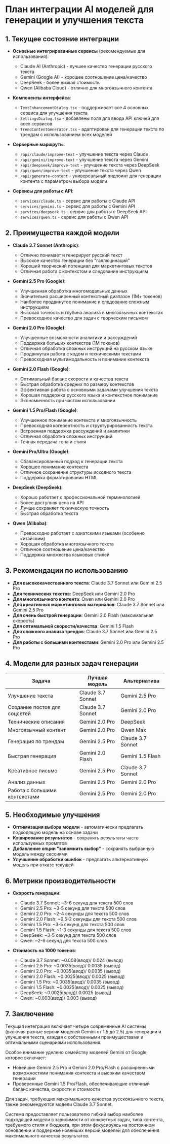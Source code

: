 # План интеграции AI моделей для генерации и улучшения текста

## 1. Текущее состояние интеграции

- **Основные интегрированные сервисы** (рекомендуемые для использования):
  - Claude AI (Anthropic) - лучшее качество генерации русского текста
  - Gemini (Google AI) - хорошее соотношение цена/качество
  - DeepSeek - более низкая стоимость
  - Qwen (Alibaba Cloud) - отлично для многоязычного контента

- **Компоненты интерфейса**:
  - `TextEnhancementDialog.tsx` - поддерживает все 4 основных сервиса для улучшения текста
  - `SettingsDialog.tsx` - добавлены поля для ввода API ключей для всех сервисов
  - `TrendContentGenerator.tsx` - адаптирован для генерации текста по трендам с использованием всех моделей

- **Серверные маршруты**:
  - `/api/claude/improve-text` - улучшение текста через Claude
  - `/api/gemini/improve-text` - улучшение текста через Gemini
  - `/api/deepseek/improve-text` - улучшение текста через DeepSeek
  - `/api/qwen/improve-text` - улучшение текста через Qwen
  - `/api/generate-content` - универсальный эндпоинт для генерации контента с параметром выбора модели

- **Сервисы для работы с API**:
  - `services/claude.ts` - сервис для работы с Claude API
  - `services/gemini.ts` - сервис для работы с Gemini API
  - `services/deepseek.ts` - сервис для работы с DeepSeek API 
  - `services/qwen.ts` - сервис для работы с Qwen API

## 2. Преимущества каждой модели

- **Claude 3.7 Sonnet (Anthropic)**:
  - Отлично понимает и генерирует русский текст
  - Высокое качество генерации без "галлюцинаций"
  - Хороший творческий потенциал для маркетинговых текстов
  - Отличная работа с контекстом и следование инструкциям

- **Gemini 2.5 Pro (Google)**:
  - Улучшенная обработка многомодальных данных
  - Значительно расширенный контекстный диапазон (1М+ токенов)
  - Наиболее продвинутое понимание и следование сложным инструкциям
  - Высокая точность и глубина анализа в многоязычных контекстах
  - Превосходное качество для задач с творческим письмом

- **Gemini 2.0 Pro (Google)**:
  - Улучшенные возможности аналитики и рассуждений
  - Поддержка больших контекстов (1М токенов)
  - Отличная обработка сложных инструкций на русском языке
  - Продвинутая работа с кодом и техническими текстами
  - Превосходная мультимодальность и понимание контекста

- **Gemini 2.0 Flash (Google)**:
  - Оптимальный баланс скорости и качества текста
  - Быстрая обработка средних по размеру контекстов
  - Эффективная работа с основными задачами улучшения текста
  - Хорошая поддержка русского языка и контекстное понимание
  - Экономичность при частом использовании

- **Gemini 1.5 Pro/Flash (Google)**:
  - Улучшенное понимание контекста и многоязычность
  - Превосходная когерентность и структурированность текста
  - Встроенная поддержка рассуждений и аналитики
  - Отличная обработка сложных инструкций
  - Точная передача тона и стиля

- **Gemini Pro/Ultra (Google)**:
  - Сбалансированный подход к генерации текста
  - Хорошее понимание контекста
  - Отличное сохранение структуры исходного текста
  - Поддержка форматирования HTML

- **DeepSeek (DeepSeek)**:
  - Хорошо работает с профессиональной терминологией
  - Более доступная цена на API
  - Лучше сохраняет техническую точность
  - Быстрая обработка текста

- **Qwen (Alibaba)**:
  - Превосходно работает с азиатскими языками (особенно китайским)
  - Хорошая обработка многоязычного текста
  - Отличное соотношение цена/качество
  - Поддержка множества языковых стилей

## 3. Рекомендации по использованию

- **Для высококачественного текста**: Claude 3.7 Sonnet или Gemini 2.5 Pro
- **Для технических текстов**: DeepSeek или Gemini 2.0 Pro
- **Для многоязычного контента**: Qwen или Gemini 2.0 Pro
- **Для креативных маркетинговых материалов**: Claude 3.7 Sonnet или Gemini 2.5 Pro
- **Для очень быстрой генерации**: Gemini 2.0 Flash (максимальная скорость)
- **Для оптимальной скорости/качества**: Gemini 1.5 Flash
- **Для сложного анализа трендов**: Claude 3.7 Sonnet или Gemini 2.5 Pro
- **Для работы с большими контекстами**: Gemini 2.0 Pro или Gemini 2.5 Pro

## 4. Модели для разных задач генерации

| Задача | Лучшая модель | Альтернатива |
|--------|--------------|--------------|
| Улучшение текста | Claude 3.7 Sonnet | Gemini 2.5 Pro |
| Создание постов для соцсетей | Claude 3.7 Sonnet | Gemini 2.0 Pro |
| Технические описания | Gemini 2.0 Pro | DeepSeek |
| Многоязычный контент | Gemini 2.0 Pro | Qwen Max |
| Генерация по трендам | Gemini 2.5 Pro | Claude 3.7 Sonnet |
| Быстрая генерация | Gemini 2.0 Flash | Gemini 1.5 Flash |
| Креативное письмо | Gemini 2.5 Pro | Claude 3.7 Sonnet |
| Анализ данных | Gemini 2.5 Pro | Gemini 2.0 Pro |
| Работа с большими контекстами | Gemini 2.5 Pro | Gemini 2.0 Pro |

## 5. Необходимые улучшения

- **Оптимизация выбора модели** - автоматически предлагать подходящую модель на основе задачи
- **Кэширование результатов** - сохранять результаты часто используемых промптов
- **Добавление опции "запомнить выбор"** - сохранять выбранную модель между сессиями
- **Улучшение обработки ошибок** - предлагать альтернативную модель при отказе текущей

## 6. Метрики производительности

- **Скорость генерации**: 
  - Claude 3.7 Sonnet: ~3-6 секунд для текста 500 слов
  - Gemini 2.5 Pro: ~3-5 секунд для текста 500 слов
  - Gemini 2.0 Pro: ~2-4 секунды для текста 500 слов
  - Gemini 2.0 Flash: ~0.5-2 секунды для текста 500 слов
  - Gemini 1.5 Pro: ~3-5 секунд для текста 500 слов
  - Gemini 1.5 Flash: ~1-3 секунды для текста 500 слов
  - DeepSeek: ~3-5 секунд для текста 500 слов
  - Qwen: ~2-6 секунд для текста 500 слов

- **Стоимость на 1000 токенов**:
  - Claude 3.7 Sonnet: ~$0.008 (ввод) / ~$0.024 (вывод)
  - Gemini 2.5 Pro: ~$0.0035 (ввод) / ~$0.0035 (вывод)
  - Gemini 2.0 Pro: ~$0.0035 (ввод) / ~$0.0035 (вывод)
  - Gemini 2.0 Flash: ~$0.0025 (ввод) / ~$0.0025 (вывод)
  - Gemini 1.5 Pro: ~$0.0035 (ввод) / ~$0.0035 (вывод)
  - Gemini 1.5 Flash: ~$0.0025 (ввод) / ~$0.0025 (вывод)
  - DeepSeek: ~$0.0025 (ввод) / ~$0.0025 (вывод)
  - Qwen: ~$0.003 (ввод) / ~$0.003 (вывод)

## 7. Заключение

Текущая интеграция включает четыре современные AI системы (включая разные версии моделей Gemini от 1.5 до 2.5) для генерации и улучшения текста, каждая с собственными преимуществами и оптимальными сценариями использования.

Особое внимание уделено семейству моделей Gemini от Google, которое включает:
- Новейшие Gemini 2.5 Pro и Gemini 2.0 Pro/Flash с расширенными возможностями понимания контекста и высоким качеством генерации
- Проверенные Gemini 1.5 Pro/Flash, обеспечивающие отличный баланс качества, скорости и стоимости

Для задач, требующих максимального качества русскоязычного текста, также рекомендуются модели Claude 3.7 Sonnet. 

Система предоставляет пользователю гибкий выбор наиболее подходящей модели в зависимости от конкретных задач, типа контента, требуемого стиля и бюджета, при этом фокусируясь на постоянном обновлении и поддержке новейших версий моделей для обеспечения максимального качества результатов.
